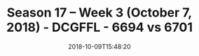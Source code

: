 ---
title: Season 17 – Week 3 (October 7, 2018) - DCGFFL - 6694 vs 6701
teams_score:
- team: 6694
  score:
- team: 6701
  score: 33
mvp: M. Japinga (Kelly); P. Guequierre (P. Orange)
game-ball: D. Asche (Kelly); OJ (P. Orange)
season: 17
week: 3
date: '2018-10-09T15:48:20'
pageid: season-17-week-3-october-7-2018-6694-vs-6701
---